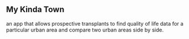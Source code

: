 ## My Kinda Town

an app that allows prospective transplants to find quality of life data for a particular urban area and compare two urban areas side by side.
